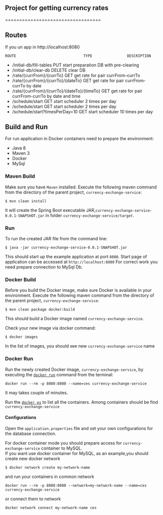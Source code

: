 ## Project for getting currency rates
==================================

## Routes
If you un app in http://localhost:8080

    ROUTE                               TYPE                DESCRIPTION  
    
 - /initial-db/fill-tables                PUT                 start preparation DB with pre-clearing
 - /initial-db/clear-db                   DELETE              clear DB
 - /rate/{currFrom}/{currTo}              GET                 get rate for pair currFrom-currTo
 - /rate/{currFrom}/{currTo}/{dateTo}     GET                 get rate for pair currFrom-currTo by date
 - /rate/{currFrom}/{currTo}/{dateTo}/{timeTo} GET            get rate for pair currFrom-currTo by date and time
 - /schedule/start                        GET                 start scheduler 2 times per day 
 - /schedule/start                        GET                 start scheduler 2 times per day 
 - /schedule/start?timesPerDay=10         GET                 start scheduler 10 times per day 
 
 
## Build and Run
For run application in Docker containers need to prepare the environment: 
- Java 8
- Maven 3
- Docker 
- MySql 

### Maven Build
Make sure you have `Maven` installed. Execute the following maven command from the directory of the 
parent project, `currency-exchange-service`:
```
$ mvn clean install
```
It will create the Spring Boot executable JAR,`currency-exchange-service-0.0.1-SNAPSHOT.jar` in folder `currency-exchange-service/target`.

### Run
To run the created JAR file from the command line:
```
$ java -jar currency-exchange-service-0.0.1-SNAPSHOT.jar
```
This should start up the example application at port `8080`.
Start page of application can be accessed at `http://localhost:8080`
For correct work you need prepare connection to MySql Db. 


### Docker Build
Before you build the Docker image, make sure Docker is available in your environment.
Execute the following maven command from the directory of the parent project, `currency-exchange-service`:
```
$ mvn clean package docker:build
```
This should build a Docker image named `currency-exchange-service`.

Check your new image via docker command: 
```
$ docker images
```
In the list of images, you should see new `currency-exchange-service` name

### Docker Run
Run the newly created Docker image, `currency-exchange-service`, by executing the 
[`docker run`](https://docs.docker.com/engine/reference/run/) command from the terminal:
```
docker run --rm -p 8080:8080 --name=ces currency-exchange-service
```
It may takes couple of minutes.

Run the [`docker ps`](https://docs.docker.com/v1.11/engine/reference/commandline/ps/) to list all the containers.
Among containers should be find `currency-exchange-service`


#### Configurations
Open the `application.properties` file and set your own configurations for the
database connection.

For docker container mode you should prepare access for `currency-exchange-service` container to MySQL.  
If you want use docker container for MySQL, as an example,you should create new docker network

```
$ docker network create my-network-name
```
and run your containers in common network 
```
docker run --rm -p 8080:8080 --network=my-network-name --name=ces currency-exchange-service
```
or connect them to network
```
docker network connect my-network-name ces
```